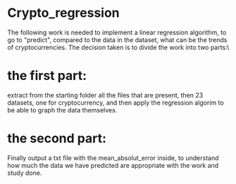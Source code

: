 # Crypto_regression
The following work is needed to implement a linear regression algorithm, to go to "predict", compared to the data in the dataset, what can be the trends of cryptocurrencies.
The decision taken is to divide the work into two parts:\
# the first part:
extract from the starting folder all the files that are present, then 23 datasets, one for cryptocurrency, and then apply the regression algorim to be able to graph the data themselves. 
# the second part:
Finally output a txt file with the mean_absolut_error inside, to understand how much the data we have predicted are appropriate with the work and study done.
